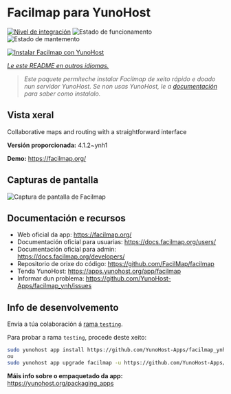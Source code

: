 <!--
NOTA: Este README foi creado automáticamente por <https://github.com/YunoHost/apps/tree/master/tools/readme_generator>
NON debe editarse manualmente.
-->

# Facilmap para YunoHost

[![Nivel de integración](https://dash.yunohost.org/integration/facilmap.svg)](https://ci-apps.yunohost.org/ci/apps/facilmap/) ![Estado de funcionamento](https://ci-apps.yunohost.org/ci/badges/facilmap.status.svg) ![Estado de mantemento](https://ci-apps.yunohost.org/ci/badges/facilmap.maintain.svg)

[![Instalar Facilmap con YunoHost](https://install-app.yunohost.org/install-with-yunohost.svg)](https://install-app.yunohost.org/?app=facilmap)

*[Le este README en outros idiomas.](./ALL_README.md)*

> *Este paquete permíteche instalar Facilmap de xeito rápido e doado nun servidor YunoHost.*
> *Se non usas YunoHost, le a [documentación](https://yunohost.org/install) para saber como instalalo.*

## Vista xeral

Collaborative maps and routing with a straightforward interface

**Versión proporcionada:** 4.1.2~ynh1

**Demo:** <https://facilmap.org/>

## Capturas de pantalla

![Captura de pantalla de Facilmap](./doc/screenshots/screenshot.webp)

## Documentación e recursos

- Web oficial da app: <https://facilmap.org/>
- Documentación oficial para usuarias: <https://docs.facilmap.org/users/>
- Documentación oficial para admin: <https://docs.facilmap.org/developers/>
- Repositorio de orixe do código: <https://github.com/FacilMap/facilmap>
- Tenda YunoHost: <https://apps.yunohost.org/app/facilmap>
- Informar dun problema: <https://github.com/YunoHost-Apps/facilmap_ynh/issues>

## Info de desenvolvemento

Envía a túa colaboración á [rama `testing`](https://github.com/YunoHost-Apps/facilmap_ynh/tree/testing).

Para probar a rama `testing`, procede deste xeito:

```bash
sudo yunohost app install https://github.com/YunoHost-Apps/facilmap_ynh/tree/testing --debug
ou
sudo yunohost app upgrade facilmap -u https://github.com/YunoHost-Apps/facilmap_ynh/tree/testing --debug
```

**Máis info sobre o empaquetado da app:** <https://yunohost.org/packaging_apps>
